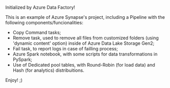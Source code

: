 Initialized by Azure Data Factory!

This is an example of Azure Synapse's project, including a Pipeline with the following components/funcionalities:
 
- Copy Command tasks;
- Remove task, used to remove all files from customized folders (using 'dynamic content' option) inside of Azure Data Lake Storage Gen2;
- Fail task, to report logs in case of failling process;
- Azure Spark notebook, with some scripts for data transformations in PySpark;
- Use of Dedicated pool tables, with Round-Robin (for load data) and Hash (for analytics)  distribuitions.


Enjoy! ;)

